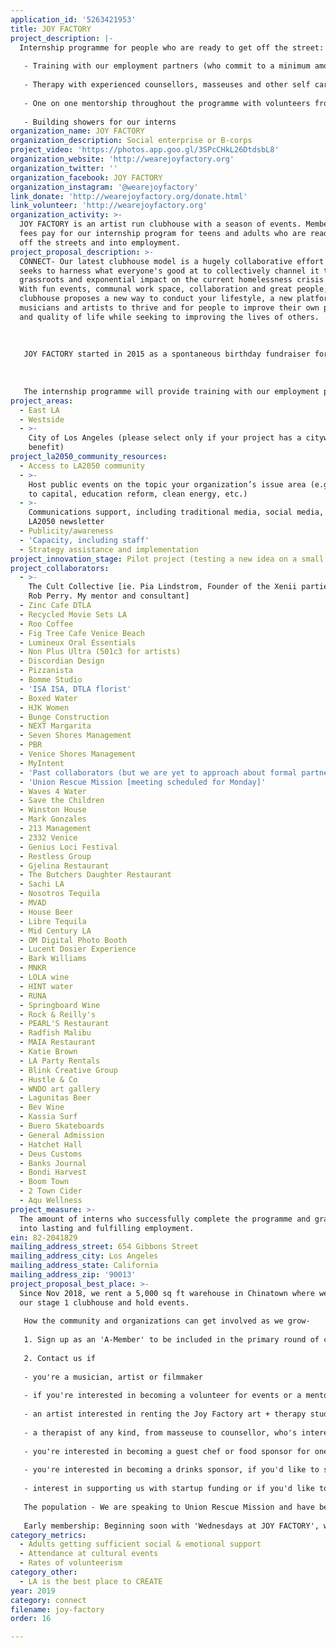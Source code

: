 ```yaml
---
application_id: '5263421953'
title: JOY FACTORY
project_description: |-
  Internship programme for people who are ready to get off the street:
   
   - Training with our employment partners (who commit to a minimum amount of hires per year)
   
   - Therapy with experienced counsellors, masseuses and other self care, confidence building therapists
   
   - One on one mentorship throughout the programme with volunteers from the clubhouse
   
   - Building showers for our interns
organization_name: JOY FACTORY
organization_description: Social enterprise or B-corps
project_video: 'https://photos.app.goo.gl/3SPcCHkL26DtdsbL8'
organization_website: 'http://wearejoyfactory.org'
organization_twitter: ''
organization_facebook: JOY FACTORY
organization_instagram: '@wearejoyfactory'
link_donate: 'http://wearejoyfactory.org/donate.html'
link_volunteer: 'http://wearejoyfactory.org'
organization_activity: >-
  JOY FACTORY is an artist run clubhouse with a season of events. Membership
  fees pay for our internship program for teens and adults who are ready to get
  off the streets and into employment.
project_proposal_description: >-
  CONNECT- Our latest clubhouse model is a hugely collaborative effort which
  seeks to harness what everyone's good at to collectively channel it towards a
  grassroots and exponential impact on the current homelessness crisis in LA.
  With fun events, communal work space, collaboration and great people; our
  clubhouse proposes a new way to conduct your lifestyle, a new platform for
  musicians and artists to thrive and for people to improve their own purpose
  and quality of life while seeking to improving the lives of others.
   
   
   
   JOY FACTORY started in 2015 as a spontaneous birthday fundraiser for former BBC news journalist and Producer, Susannah Orchard to help rehabilitate Syrian refugee families. This first birthday festival brought 250 people all paying $45 which raised $8k for Save the Children to buy enough blankets to keep 900 Syrian families warm during the winter months in Lebanon. Since then, the fundraisers have been attended by up to 600 people and featured artists such as Conrad Sewell, Turbotito, Grizfolk, DJ Goldierocks, Restavrant, Puscie Jones, Henry Pope and many more, as well as live artists, art auctions, whisky and tequila sponsors, beer and wine, Pizzanista, Myintent and Photobooths. Our latest event raised $10k after expenses for Puerto Rico.
   
   
   
   The internship programme will provide training with our employment partners, therapy with trained professionals who have experience counseling people at this final stage of homelessness, and one on one mentorship throughout the programme with volunteers from the clubhouse. Candidates who are ready for this kind of internship will be nominated by our housing partners and will join the programme based on an assessment by our qualified counsellors. Interns who are successful in completing the programme will be supported into employment with one of our employment partners, who will have signed up for a minimum committment of hires per year.
project_areas:
  - East LA
  - Westside
  - >-
    City of Los Angeles (please select only if your project has a citywide
    benefit)
project_la2050_community_resources:
  - Access to LA2050 community
  - >-
    Host public events on the topic your organization’s issue area (e.g. access
    to capital, education reform, clean energy, etc.) 
  - >-
    Communications support, including traditional media, social media, and
    LA2050 newsletter
  - Publicity/awareness
  - 'Capacity, including staff'
  - Strategy assistance and implementation
project_innovation_stage: Pilot project (testing a new idea on a small scale to prove feasibility)
project_collaborators:
  - >-
    The Cult Collective [ie. Pia Lindstrom, Founder of the Xenii parties with
    Rob Perry. My mentor and consultant]
  - Zinc Cafe DTLA
  - Recycled Movie Sets LA
  - Roo Coffee
  - Fig Tree Cafe Venice Beach
  - Lumineux Oral Essentials
  - Non Plus Ultra (501c3 for artists)
  - Discordian Design
  - Pizzanista
  - Bomme Studio
  - 'ISA ISA, DTLA florist'
  - Boxed Water
  - HJK Women
  - Bunge Construction
  - NEXT Margarita
  - Seven Shores Management
  - PBR
  - Venice Shores Management
  - MyIntent
  - 'Past collaborators (but we are yet to approach about formal partnership):'
  - 'Union Rescue Mission [meeting scheduled for Monday]'
  - Waves 4 Water
  - Save the Children
  - Winston House
  - Mark Gonzales
  - 213 Management
  - 2332 Venice
  - Genius Loci Festival
  - Restless Group
  - Gjelina Restaurant
  - The Butchers Daughter Restaurant
  - Sachi LA
  - Nosotros Tequila
  - MVAD
  - House Beer
  - Libre Tequila
  - Mid Century LA
  - OM Digital Photo Booth
  - Lucent Dosier Experience
  - Bark Williams
  - MNKR
  - LOLA wine
  - HINT water
  - RUNA
  - Springboard Wine
  - Rock & Reilly's
  - PEARL'S Restaurant
  - Radfish Malibu
  - MAIA Restaurant
  - Katie Brown
  - LA Party Rentals
  - Blink Creative Group
  - Hustle & Co
  - WNDO art gallery
  - Lagunitas Beer
  - Bev Wine
  - Kassia Surf
  - Buero Skateboards
  - General Admission
  - Hatchet Hall
  - Deus Customs
  - Banks Journal
  - Bondi Harvest
  - Boom Town
  - 2 Town Cider
  - Aqu Wellness
project_measure: >-
  The amount of interns who successfully complete the programme and graduate
  into lasting and fulfilling employment.
ein: 82-2041829
mailing_address_street: 654 Gibbons Street
mailing_address_city: Los Angeles
mailing_address_state: California
mailing_address_zip: '90013'
project_proposal_best_place: >-
  Since Nov 2018, we rent a 5,000 sq ft warehouse in Chinatown where we house
  our stage 1 clubhouse and hold events.
   
   How the community and organizations can get involved as we grow-
   
   1. Sign up as an 'A-Member' to be included in the primary round of clubhouse memberships for $150 per 3 month calendar season for access to every 'Wednesdays at JOY FACTORY' event. This will include an art opening, movie night, Factory Forum talks, art closing and supper club if there's a fifth Wednesday. All events will include live music. The first 30 members to sign up will retain their primary A-membership rate for the entire year, while enjoying the more expensive X Member privileges for no extra charge, as we evolve to upgrade programming and facilities.
   
   2. Contact us if
   
   - you're a musician, artist or filmmaker
   
   - if you're interested in becoming a volunteer for events or a mentor
   
   - an artist interested in renting the Joy Factory art + therapy studio by the hour, with a 'first come first served' shared calendar and your own locker, or if you're an artist interested in volunteering as a mentor to one of our interns.
   
   - a therapist of any kind, from masseuse to counsellor, who's interested in renting the art + therapy studio for your own clients by the hour, with a 'first come first served' shared calendar and your own locker, or interest in volunteering pro-bono hours to our interns or to our clubhouse members in exchange for cheap rent.
   
   - you're interested in becoming a guest chef or food sponsor for one of our supper clubs.
   
   - you're interested in becoming a drinks sponsor, if you'd like to sponsor us in-kind or monetarily as a brand
   
   - interest in supporting us with startup funding or if you'd like to talk about investing in us
   
   The population - We are speaking to Union Rescue Mission and have been connected to Midnight Mission, Homeboy Industries, LA Conservation Core, Electronic Waste and others who we plan to speak with next week about how we best cater for the homelessness population. We plan to serve and mentor both underprivileged teenagers and adults.
   
   Early membership: Beginning soon with 'Wednesdays at JOY FACTORY', within the month you'll be able to enjoy an art opening, movie night, Factory Forum talks with cocktails and compelling speakers addressing possible solutions and providing research about the root of the homelessness crisis in LA. The 4th Wednesday will be the art closing, and for every month that has a 5th Wednesday, we'll have a supper club. All of these events will have a live music element and respect and support for new rising artists will be a big part of what we seek to do, giving a platform and consciously elevating everyone who performs at the clubhouse. Our full tiered membership model is below, and we'll be working towards this and increasing the itinerary and price packages of new memberships as we evolve.
category_metrics:
  - Adults getting sufficient social & emotional support
  - Attendance at cultural events
  - Rates of volunteerism
category_other:
  - LA is the best place to CREATE
year: 2019
category: connect
filename: joy-factory
order: 16

---
```

